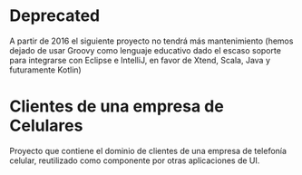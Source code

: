 # Deprecated
A partir de 2016 el siguiente proyecto no tendrá más mantenimiento (hemos dejado de usar Groovy como lenguaje educativo dado el escaso soporte para integrarse con Eclipse e IntelliJ, en favor de Xtend, Scala, Java y futuramente Kotlin)

# Clientes de una empresa de Celulares

Proyecto que contiene el dominio de clientes de una empresa de telefonía celular, reutilizado como componente por otras aplicaciones de UI.
